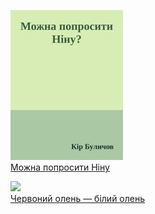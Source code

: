 ![](Можна%20попросити%20Ніну.jpg)  
[Можна попросити Ніну](Можна%20попросити%20Ніну.md)

![](Червоний%20олень —%20білий%20олень.jpg)  
[Червоний олень — білий олень](Червоний%20олень —%20білий%20олень.md)
